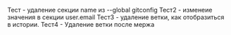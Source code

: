 Тест - удаление секции name из --global gitconfig
Тест2 - изменеие значения в секции user.email
Тест3 - удаление ветки, как отобразиться в истории.
Тест4 - Удаление ветки после мержа